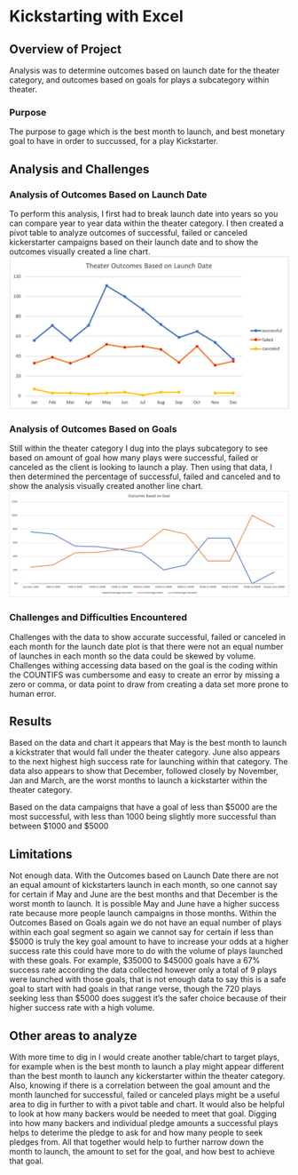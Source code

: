 # Kickstarting with Excel

## Overview of Project
Analysis was to determine outcomes based on launch date for the theater category, and outcomes based on goals for plays a subcategory within theater.

### Purpose
The purpose to gage which is the best month to launch, and best monetary goal to have in order to succussed, for a play Kickstarter.

## Analysis and Challenges
 
### Analysis of Outcomes Based on Launch Date
To perform this analysis, I first had to break launch date into years so you can compare year to year data within the theater category. I then created a pivot table to analyze outcomes of successful, failed or canceled kickerstarter campaigns based on their launch date and to show the outcomes visually created a line chart.  ![alt text](https://github.com/trosie3/kickstarter-analysis/blob/5be6a9674851cdace036cf571c98945f5119947c/resources/Theater_Outcomes_vs_Launch.png)

### Analysis of Outcomes Based on Goals
Still within the theater category I dug into the plays subcategory to see based on amount of goal how many plays were successful, failed or canceled as the client is looking to launch a play. Then using that data, I then determined the percentage of successful, failed and canceled and to show the analysis visually created another line chart. ![alt text](https://github.com/trosie3/kickstarter-analysis/blob/5be6a9674851cdace036cf571c98945f5119947c/resources/Outcomes_vs_Goals.png)

### Challenges and Difficulties Encountered
Challenges with the data to show accurate successful, failed or canceled in each month for the launch date plot is that there were not an equal number of launches in each month so the data could be skewed by volume. Challenges withing accessing data based on the goal is the coding within the COUNTIFS was cumbersome and easy to create an error by missing a zero or comma, or data point to draw from creating a data set more prone to human error.

## Results

Based on the data and chart it appears that May is the best month to launch a kickstrater that would fall under the theater category. June also appears to the next highest high success rate for launching within that category. The data also appears to show that December, followed closely by November, Jan and March, are the worst months to launch a kickstarter within the theater category. 

Based on the data campaigns that have a goal of less than $5000 are the most successful, with less than 1000 being slightly more successful than between $1000 and $5000

## Limitations 

Not enough data. With the Outcomes based on Launch Date there are not an equal amount of kickstarters launch in each month, so one cannot say for certain if May and June are the best months and that December is the worst month to launch. It is possible May and June have a higher success rate because more people launch campaigns in those months.  Within the Outcomes Based on Goals again we do not have an equal number of plays within each goal segment so again we cannot say for certain if less than $5000 is truly the key goal amount to have to increase your odds at a higher success rate this could have more to do with the volume of plays launched with these goals. For example, $35000 to $45000 goals have a 67% success rate according the data collected however only a total of 9 plays were launched with those goals, that is not enough data to say this is a safe goal to start with had goals in that range verse, though the 720 plays seeking less than $5000 does suggest it’s the safer choice because of their higher success rate with a high volume.

## Other areas to analyze

With more time to dig in I would create another table/chart to target plays, for example when is the best month to launch a play might appear different than the best month to launch any kickerstarter within the theater category. Also, knowing if there is a correlation between the goal amount and the month launched for successful, failed or canceled plays might be a useful area to dig in further to with a pivot table and chart. It would also be helpful to look at how many backers would be needed to meet that goal. Digging into how many backers and individual pledge amounts a successful plays helps to deterime the pledge to ask for and how many people to seek pledges from. All that together would help to further narrow down the month to launch, the amount to set for the goal, and how best to achieve that goal.

